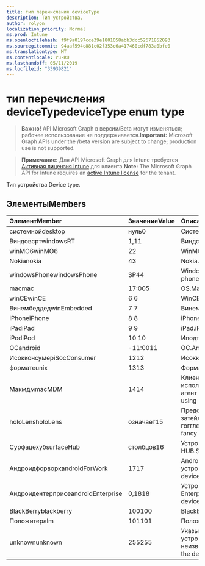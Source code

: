 ```yaml
---
title: тип перечисления deviceType
description: Тип устройства.
author: rolyon
localization_priority: Normal
ms.prod: Intune
ms.openlocfilehash: f9f9a0197cce39e1801058abb3dcc52671852093
ms.sourcegitcommit: 94aaf594c881c02f353c6a417460cdf783a0bfe0
ms.translationtype: MT
ms.contentlocale: ru-RU
ms.lasthandoff: 05/11/2019
ms.locfileid: "33939821"
---
```

# <a name="devicetype-enum-type"></a><span data-ttu-id="f75e1-103">тип перечисления deviceType</span><span class="sxs-lookup"><span data-stu-id="f75e1-103">deviceType enum type</span></span>

> <span data-ttu-id="f75e1-104">**Важно!** API Microsoft Graph в версии/Beta могут изменяться; рабочее использование не поддерживается.</span><span class="sxs-lookup"><span data-stu-id="f75e1-104">**Important:** Microsoft Graph APIs under the /beta version are subject to change; production use is not supported.</span></span>

> <span data-ttu-id="f75e1-105">**Примечание:** Для API Microsoft Graph для Intune требуется [Активная лицензия Intune](https://go.microsoft.com/fwlink/?linkid=839381) для клиента.</span><span class="sxs-lookup"><span data-stu-id="f75e1-105">**Note:** The Microsoft Graph API for Intune requires an [active Intune license](https://go.microsoft.com/fwlink/?linkid=839381) for the tenant.</span></span>

<span data-ttu-id="f75e1-106">Тип устройства.</span><span class="sxs-lookup"><span data-stu-id="f75e1-106">Device type.</span></span>

## <a name="members"></a><span data-ttu-id="f75e1-107">Элементы</span><span class="sxs-lookup"><span data-stu-id="f75e1-107">Members</span></span>
|<span data-ttu-id="f75e1-108">Элемент</span><span class="sxs-lookup"><span data-stu-id="f75e1-108">Member</span></span>|<span data-ttu-id="f75e1-109">Значение</span><span class="sxs-lookup"><span data-stu-id="f75e1-109">Value</span></span>|<span data-ttu-id="f75e1-110">Описание</span><span class="sxs-lookup"><span data-stu-id="f75e1-110">Description</span></span>|
|:---|:---|:---|
|<span data-ttu-id="f75e1-111">системной</span><span class="sxs-lookup"><span data-stu-id="f75e1-111">desktop</span></span>|<span data-ttu-id="f75e1-112">нуль</span><span class="sxs-lookup"><span data-stu-id="f75e1-112">0</span></span>|<span data-ttu-id="f75e1-113">Системной.</span><span class="sxs-lookup"><span data-stu-id="f75e1-113">Desktop.</span></span>|
|<span data-ttu-id="f75e1-114">Виндовсрт</span><span class="sxs-lookup"><span data-stu-id="f75e1-114">windowsRT</span></span>|<span data-ttu-id="f75e1-115">1,1</span><span class="sxs-lookup"><span data-stu-id="f75e1-115">1</span></span>|<span data-ttu-id="f75e1-116">Виндовсрт.</span><span class="sxs-lookup"><span data-stu-id="f75e1-116">WindowsRT.</span></span>|
|<span data-ttu-id="f75e1-117">winMO6</span><span class="sxs-lookup"><span data-stu-id="f75e1-117">winMO6</span></span>|<span data-ttu-id="f75e1-118">2</span><span class="sxs-lookup"><span data-stu-id="f75e1-118">2</span></span>|<span data-ttu-id="f75e1-119">WinMO6.</span><span class="sxs-lookup"><span data-stu-id="f75e1-119">WinMO6.</span></span>|
|<span data-ttu-id="f75e1-120">Nokia</span><span class="sxs-lookup"><span data-stu-id="f75e1-120">nokia</span></span>|<span data-ttu-id="f75e1-121">4</span><span class="sxs-lookup"><span data-stu-id="f75e1-121">3</span></span>|<span data-ttu-id="f75e1-122">Nokia.</span><span class="sxs-lookup"><span data-stu-id="f75e1-122">Nokia.</span></span>|
|<span data-ttu-id="f75e1-123">windowsPhone</span><span class="sxs-lookup"><span data-stu-id="f75e1-123">windowsPhone</span></span>|<span data-ttu-id="f75e1-124">SP4</span><span class="sxs-lookup"><span data-stu-id="f75e1-124">4</span></span>|<span data-ttu-id="f75e1-125">Windows Phone.</span><span class="sxs-lookup"><span data-stu-id="f75e1-125">Windows phone.</span></span>|
|<span data-ttu-id="f75e1-126">mac</span><span class="sxs-lookup"><span data-stu-id="f75e1-126">mac</span></span>|<span data-ttu-id="f75e1-127">17:00</span><span class="sxs-lookup"><span data-stu-id="f75e1-127">5</span></span>|<span data-ttu-id="f75e1-128">OS.</span><span class="sxs-lookup"><span data-stu-id="f75e1-128">Mac.</span></span>|
|<span data-ttu-id="f75e1-129">winCE</span><span class="sxs-lookup"><span data-stu-id="f75e1-129">winCE</span></span>|<span data-ttu-id="f75e1-130">6 </span><span class="sxs-lookup"><span data-stu-id="f75e1-130">6</span></span>|<span data-ttu-id="f75e1-131">WinCE.</span><span class="sxs-lookup"><span data-stu-id="f75e1-131">WinCE.</span></span>|
|<span data-ttu-id="f75e1-132">Винембеддед</span><span class="sxs-lookup"><span data-stu-id="f75e1-132">winEmbedded</span></span>|<span data-ttu-id="f75e1-133">7 </span><span class="sxs-lookup"><span data-stu-id="f75e1-133">7</span></span>|<span data-ttu-id="f75e1-134">Винембеддед.</span><span class="sxs-lookup"><span data-stu-id="f75e1-134">WinEmbedded.</span></span>|
|<span data-ttu-id="f75e1-135">iPhone</span><span class="sxs-lookup"><span data-stu-id="f75e1-135">iPhone</span></span>|<span data-ttu-id="f75e1-136">8 </span><span class="sxs-lookup"><span data-stu-id="f75e1-136">8</span></span>|<span data-ttu-id="f75e1-137">iPhone.</span><span class="sxs-lookup"><span data-stu-id="f75e1-137">iPhone.</span></span>|
|<span data-ttu-id="f75e1-138">iPad</span><span class="sxs-lookup"><span data-stu-id="f75e1-138">iPad</span></span>|<span data-ttu-id="f75e1-139">9 </span><span class="sxs-lookup"><span data-stu-id="f75e1-139">9</span></span>|<span data-ttu-id="f75e1-140">iPad.</span><span class="sxs-lookup"><span data-stu-id="f75e1-140">iPad.</span></span>|
|<span data-ttu-id="f75e1-141">iPod</span><span class="sxs-lookup"><span data-stu-id="f75e1-141">iPod</span></span>|<span data-ttu-id="f75e1-142">10 </span><span class="sxs-lookup"><span data-stu-id="f75e1-142">10</span></span>|<span data-ttu-id="f75e1-143">Иподтауч.</span><span class="sxs-lookup"><span data-stu-id="f75e1-143">iPodTouch.</span></span>|
|<span data-ttu-id="f75e1-144">ОС</span><span class="sxs-lookup"><span data-stu-id="f75e1-144">android</span></span>|<span data-ttu-id="f75e1-145">-11:00</span><span class="sxs-lookup"><span data-stu-id="f75e1-145">11</span></span>|<span data-ttu-id="f75e1-146">ОС.</span><span class="sxs-lookup"><span data-stu-id="f75e1-146">Android.</span></span>|
|<span data-ttu-id="f75e1-147">Исокконсумер</span><span class="sxs-lookup"><span data-stu-id="f75e1-147">iSocConsumer</span></span>|<span data-ttu-id="f75e1-148">12</span><span class="sxs-lookup"><span data-stu-id="f75e1-148">12</span></span>|<span data-ttu-id="f75e1-149">Исокконсумер.</span><span class="sxs-lookup"><span data-stu-id="f75e1-149">iSocConsumer.</span></span>|
|<span data-ttu-id="f75e1-150">формате</span><span class="sxs-lookup"><span data-stu-id="f75e1-150">unix</span></span>|<span data-ttu-id="f75e1-151">13</span><span class="sxs-lookup"><span data-stu-id="f75e1-151">13</span></span>|<span data-ttu-id="f75e1-152">Формате.</span><span class="sxs-lookup"><span data-stu-id="f75e1-152">Unix.</span></span>|
|<span data-ttu-id="f75e1-153">Макмдм</span><span class="sxs-lookup"><span data-stu-id="f75e1-153">macMDM</span></span>|<span data-ttu-id="f75e1-154">14</span><span class="sxs-lookup"><span data-stu-id="f75e1-154">14</span></span>|<span data-ttu-id="f75e1-155">Клиент Mac OS X, использующий встроенный агент MDM.</span><span class="sxs-lookup"><span data-stu-id="f75e1-155">Mac OS X client using built in MDM agent.</span></span>|
|<span data-ttu-id="f75e1-156">holoLens</span><span class="sxs-lookup"><span data-stu-id="f75e1-156">holoLens</span></span>|<span data-ttu-id="f75e1-157">означает</span><span class="sxs-lookup"><span data-stu-id="f75e1-157">15</span></span>|<span data-ttu-id="f75e1-158">Представляет собой затейливого Windows 10 гогглес.</span><span class="sxs-lookup"><span data-stu-id="f75e1-158">Representing the fancy Windows 10 goggles.</span></span>|
|<span data-ttu-id="f75e1-159">Сурфацехуб</span><span class="sxs-lookup"><span data-stu-id="f75e1-159">surfaceHub</span></span>|<span data-ttu-id="f75e1-160">столбцов</span><span class="sxs-lookup"><span data-stu-id="f75e1-160">16</span></span>|<span data-ttu-id="f75e1-161">Устройство Surface HUB.</span><span class="sxs-lookup"><span data-stu-id="f75e1-161">Surface HUB device.</span></span>|
|<span data-ttu-id="f75e1-162">Андроидфорворк</span><span class="sxs-lookup"><span data-stu-id="f75e1-162">androidForWork</span></span>|<span data-ttu-id="f75e1-163">17</span><span class="sxs-lookup"><span data-stu-id="f75e1-163">17</span></span>|<span data-ttu-id="f75e1-164">Android для рабочего устройства.</span><span class="sxs-lookup"><span data-stu-id="f75e1-164">Android for work device.</span></span>|
|<span data-ttu-id="f75e1-165">Андроидентерприсе</span><span class="sxs-lookup"><span data-stu-id="f75e1-165">androidEnterprise</span></span>|<span data-ttu-id="f75e1-166">0,18</span><span class="sxs-lookup"><span data-stu-id="f75e1-166">18</span></span>|<span data-ttu-id="f75e1-167">Устройство Android Enterprise.</span><span class="sxs-lookup"><span data-stu-id="f75e1-167">Android enterprise device.</span></span>|
|<span data-ttu-id="f75e1-168">BlackBerry</span><span class="sxs-lookup"><span data-stu-id="f75e1-168">blackberry</span></span>|<span data-ttu-id="f75e1-169">100</span><span class="sxs-lookup"><span data-stu-id="f75e1-169">100</span></span>|<span data-ttu-id="f75e1-170">BlackBerry.</span><span class="sxs-lookup"><span data-stu-id="f75e1-170">Blackberry.</span></span>|
|<span data-ttu-id="f75e1-171">Положите</span><span class="sxs-lookup"><span data-stu-id="f75e1-171">palm</span></span>|<span data-ttu-id="f75e1-172">101</span><span class="sxs-lookup"><span data-stu-id="f75e1-172">101</span></span>|<span data-ttu-id="f75e1-173">Положите.</span><span class="sxs-lookup"><span data-stu-id="f75e1-173">Palm.</span></span>|
|<span data-ttu-id="f75e1-174">unknown</span><span class="sxs-lookup"><span data-stu-id="f75e1-174">unknown</span></span>|<span data-ttu-id="f75e1-175">255</span><span class="sxs-lookup"><span data-stu-id="f75e1-175">255</span></span>|<span data-ttu-id="f75e1-176">Указывает, что тип устройства неизвестен.</span><span class="sxs-lookup"><span data-stu-id="f75e1-176">Represents that the device type is unknown.</span></span>|




